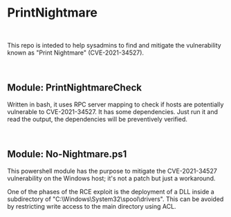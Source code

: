 # PrintNightmare

<br>

This repo is inteded to help sysadmins to find and mitigate the vulnerability known as "Print Nightmare" (CVE-2021-34527).

<br>

## Module: PrintNightmareCheck

Written in bash, it uses RPC server mapping to check if hosts are potentially vulnerable to CVE-2021-34527.
It has some dependencies. Just run it and read the output, the dependencies will be preventively verified.

<br>

## Module: No-Nightmare.ps1

This powershell module has the purpose to mitigate the CVE-2021-34527 vulnerability on the Windows host; it's not a patch but just a workaround.

One of the phases of the RCE exploit is the deployment of a DLL inside a subdirectory of "C:\Windows\System32\spool\drivers".
This can be avoided by restricting write access to the main directory using ACL.

